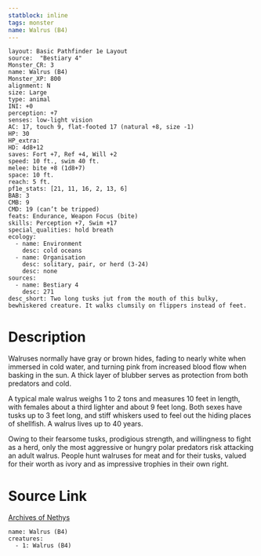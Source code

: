 ```yaml
---
statblock: inline
tags: monster
name: Walrus (B4)
---
```

```statblock
layout: Basic Pathfinder 1e Layout
source:  "Bestiary 4"
Monster_CR: 3
name: Walrus (B4)
Monster_XP: 800
alignment: N
size: Large
type: animal
INI: +0
perception: +7
senses: low-light vision
AC: 17, touch 9, flat-footed 17 (natural +8, size -1)
HP: 30
HP_extra: 
HD: 4d8+12
saves: Fort +7, Ref +4, Will +2
speed: 10 ft., swim 40 ft.
melee: bite +8 (1d8+7)
space: 10 ft.
reach: 5 ft.
pf1e_stats: [21, 11, 16, 2, 13, 6]
BAB: 3
CMB: 9
CMD: 19 (can’t be tripped)
feats: Endurance, Weapon Focus (bite)
skills: Perception +7, Swim +17
special_qualities: hold breath
ecology:
  - name: Environment
    desc: cold oceans
  - name: Organisation
    desc: solitary, pair, or herd (3-24)
    desc: none
sources:
  - name: Bestiary 4
    desc: 271
desc_short: Two long tusks jut from the mouth of this bulky, bewhiskered creature. It walks clumsily on flippers instead of feet.
```
# Description
Walruses normally have gray or brown hides, fading to nearly white when immersed in cold water, and turning pink from increased blood flow when basking in the sun. A thick layer of blubber serves as protection from both predators and cold.

A typical male walrus weighs 1 to 2 tons and measures 10 feet in length, with females about a third lighter and about 9 feet long. Both sexes have tusks up to 3 feet long, and stiff whiskers used to feel out the hiding places of shellfish. A walrus lives up to 40 years.

Owing to their fearsome tusks, prodigious strength, and willingness to fight as a herd, only the most aggressive or hungry polar predators risk attacking an adult walrus. People hunt walruses for meat and for their tusks, valued for their worth as ivory and as impressive trophies in their own right.
# Source Link
[Archives of Nethys](https://aonprd.com/MonsterDisplay.aspx?ItemName=Walrus%20(B4))
```encounter-table
name: Walrus (B4)
creatures:
  - 1: Walrus (B4)
```
